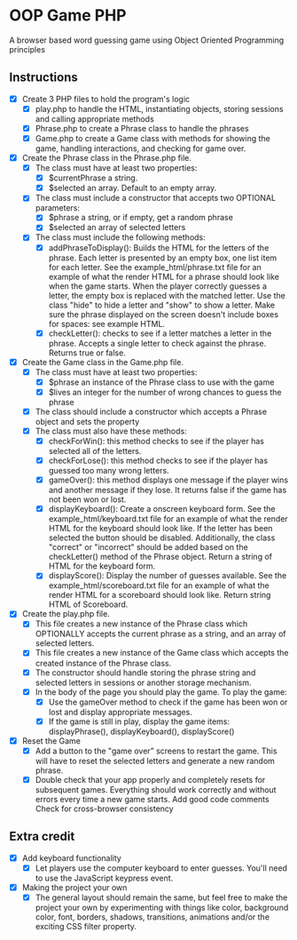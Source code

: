 # OOP Game PHP

A browser based word guessing game using Object Oriented Programming principles 

## Instructions

* [X] Create 3 PHP files to hold the program's logic
  * [X] play.php to handle the HTML, instantiating objects, storing sessions and calling appropriate methods
  * [X] Phrase.php to create a Phrase class to handle the phrases
  * [X] Game.php to create a Game class with methods for showing the game, handling interactions, and checking for game over.
* [X] Create the Phrase class in the Phrase.php file.
  * [X] The class must have at least two properties:
    * [X] $currentPhrase a string.
    * [X] $selected an array. Default to an empty array.
  * [X] The class must include a constructor that accepts two OPTIONAL parameters:
    * [X] $phrase a string, or if empty, get a random phrase
    * [X] $selected an array of selected letters
  * [X] The class must include the following methods:
    * [X] addPhraseToDisplay(): Builds the HTML for the letters of the phrase. Each letter is presented by an empty box, one list item for each letter. See the example_html/phrase.txt file for an example of what the render HTML for a phrase should look like when the game starts. When the player correctly guesses a letter, the empty box is replaced with the matched letter. Use the class "hide" to hide a letter and "show" to show a letter. Make sure the phrase displayed on the screen doesn't include boxes for spaces: see example HTML.
    * [X] checkLetter(): checks to see if a letter matches a letter in the phrase. Accepts a single letter to check against the phrase. Returns true or false.
* [X] Create the Game class in the Game.php file.
  * [X] The class must have at least two properties:
    * [X] $phrase an instance of the Phrase class to use with the game
    * [X] $lives an integer for the number of wrong chances to guess the phrase
  * [X] The class should include a constructor which accepts a Phrase object and sets the property
  * [X] The class must also have these methods:
    * [X] checkForWin(): this method checks to see if the player has selected all of the letters.
    * [X] checkForLose(): this method checks to see if the player has guessed too many wrong letters.
    * [X] gameOver(): this method displays one message if the player wins and another message if they lose. It returns false if the game has not been won or lost.
    * [X] displayKeyboard(): Create a onscreen keyboard form. See the example_html/keyboard.txt file for an example of what the render HTML for the keyboard should look like. If the letter has been selected the button should be disabled. Additionally, the class "correct" or "incorrect" should be added based on the checkLetter() method of the Phrase object. Return a string of HTML for the keyboard form.
    * [X] displayScore(): Display the number of guesses available. See the example_html/scoreboard.txt file for an example of what the render HTML for a scoreboard should look like. Return string HTML of Scoreboard.
* [x] Create the play.php file.
  * [X] This file creates a new instance of the Phrase class which OPTIONALLY accepts the current phrase as a string, and an array of selected letters.
  * [X] This file creates a new instance of the Game class which accepts the created instance of the Phrase class.
  * [x] The constructor should handle storing the phrase string and selected letters in sessions or another storage mechanism.
  * [x] In the body of the page you should play the game. To play the game:
    * [X] Use the gameOver method to check if the game has been won or lost and display appropriate messages.
    * [X] If the game is still in play, display the game items: displayPhrase(), displayKeyboard(), displayScore()
* [X] Reset the Game
  * [X] Add a button to the "game over” screens to restart the game. This will have to reset the selected letters and generate a new random phrase.
  * [X] Double check that your app properly and completely resets for subsequent games. Everything should work correctly and without errors every time a new game starts.
Add good code comments
Check for cross-browser consistency

## Extra credit

* [X] Add keyboard functionality
  * [X] Let players use the computer keyboard to enter guesses. You'll need to use the JavaScript keypress event.
* [x] Making the project your own
  * [x] The general layout should remain the same, but feel free to make the project your own by experimenting with things like color, background color, font, borders, shadows, transitions, animations and/or the exciting CSS filter property.